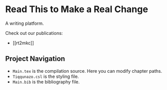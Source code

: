 # Read This to Make a Real Change

A writing platform.

Check out our publications:

- [[rt2mkc]]

## Project Navigation

- `Main.tex` is the compilation source. Here you can modify chapter paths.
- `Tiqqunazo.csl` is the styling file.
- `Main.bib` is the bibliography file.
